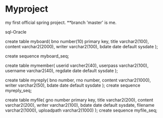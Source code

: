 # Myproject
my first official spring project.
**branch 'master' is me.

sql-Oracle

create table myboard(
  bno number(10) primary key,
  title varchar2(100),
  content varchar2(2000),
  writer varchar2(100),
  bdate date default sysdate
  );
  
create sequence myboard_seq;

create table mymember(
  userid varcher2(40),
  userpass varchar2(100),
  username varchar2(40),
  regdate date default sysdate
  );
  
create table myreply(
  bno number,
  rno number,
  content varchar2(1000),
  writer varchar2(50),
  bdate date default sysdate
  );
create sequence myreply_seq;

create table myfile(
  gno number primary key,
  title varchar2(200),
  content varchar2(200),
  writer varchar2(100),
  bdate date default sysdate,
  filename varchar2(1000),
  uploadpath varchar2(1000)
  );
create sequence myfile_seq;



